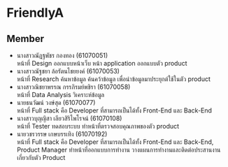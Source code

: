 # FriendlyA


## Member
- นางสาวณัฏฐพัชร กองทอง (61070051) </br>
หน้าที่ Design ออกแบบหน้าเว็บ หน้า application ออกแบบตัว product
- นางสาวณัฐชยา ล้อรัตนไชยยงค์ (61070053) </br>
หน้าที่  Research ค้นหาข้อมูล ค้นคว้าข้อมูล เพื่อนำข้อมูลมาประยุกต์ใช้ในตัว product 
- นางสาวณิชยาพรรณ กรรภิรมย์พชิรา (61070058) </br>
หน้าที่  Data Analysis วิเคราะห์ข้อมูล
- นายธนวัฒน์ วงษ์สุด (61070077) </br>
หน้าที่  Full stack คือ Developer ที่สามารถเป็นได้ทั้ง Front-End และ Back-End 
- นางสาวบุญญิสา เลียวสิริไพโรจน์ (61070108) </br>
หน้าที่  Tester ทดสอบระบบ ทำหน้าที่ตรวจสอบคุณภาพของตัว product 
- นายวชรวรรษ เกษบรรเทิง (61070192) </br>
หน้าที่  Full stack คือ Developer ที่สามารถเป็นได้ทั้ง Front-End และ Back-End, 
Product Manager ทำหน้าที่ออกแบบการทำงาน วางแผนการทำงานและติดต่อประสานงานเกี่ยวกับตัว Product
